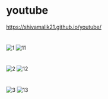 # youtube
https://shivamalik21.github.io/youtube/
#

![1](https://github.com/Shivamalik21/youtube/assets/129033663/ae13de03-c54e-4100-b823-423af792d9f8)
![11](https://github.com/Shivamalik21/youtube/assets/129033663/f22772b1-5cde-4c72-b83b-5bfc95e6cc10)

#
![2](https://github.com/Shivamalik21/youtube/assets/129033663/a0270ab7-9fc7-4d8d-80c0-48ba4903a209)
![12](https://github.com/Shivamalik21/youtube/assets/129033663/ce947295-f695-41a3-ad45-1c5d2044585b)
#
![3](https://github.com/Shivamalik21/youtube/assets/129033663/71028f3d-4714-4498-a639-6d52b4d353f8)
![13](https://github.com/Shivamalik21/youtube/assets/129033663/91a89a05-e924-4667-ada4-20961cbbff8c)
